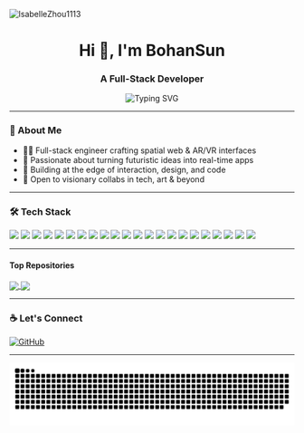 <p align="left">
  <img src="https://komarev.com/ghpvc/?username=IsabelleZhou1113&label=Profile%20views&color=0e75b6&style=flat" alt="IsabelleZhou1113" />
</p>

<h1 align="center">Hi 👋, I'm BohanSun</h1>
<h3 align="center">A Full-Stack Developer</h3>

<p align="center">
  <img src="https://readme-typing-svg.demolab.com?font=Fira+Code&duration=2000&pause=1000&center=true&vCenter=true&width=520&lines=Spatial+Computing+Developer;VisionOS+%7C+Unity+%7C+WebXR;Code.+Design.+Build+in+3D.;Let's+build+in+space+%F0%9F%9A%80" alt="Typing SVG" />
</p>

---

### 🧠 About Me

- 👨‍💻 Full-stack engineer crafting spatial web & AR/VR interfaces
- 🚀 Passionate about turning futuristic ideas into real-time apps
- 🔬 Building at the edge of interaction, design, and code 
- 🤝 Open to visionary collabs in tech, art & beyond

---

### 🛠️ Tech Stack

<p align="left">
  <img src="https://img.shields.io/badge/-HTML5-E34F26?style=for-the-badge&logo=html5&logoColor=white" />
  <img src="https://img.shields.io/badge/-CSS3-1572B6?style=for-the-badge&logo=css3" />
  <img src="https://img.shields.io/badge/-JavaScript-F7DF1E?style=for-the-badge&logo=javascript&logoColor=black" />
  <img src="https://img.shields.io/badge/-React-61DAFB?style=for-the-badge&logo=react&logoColor=black" />
  <img src="https://img.shields.io/badge/-Tailwind_CSS-38B2AC?style=for-the-badge&logo=tailwind-css&logoColor=white" />
  <img src="https://img.shields.io/badge/-Git-F05032?style=for-the-badge&logo=git&logoColor=white" />
  <img src="https://img.shields.io/badge/-WebXR-FF69B4?style=for-the-badge&logo=webxr&logoColor=white" />
  <img src="https://img.shields.io/badge/-AFrame-0062ff?style=for-the-badge&logo=aframe&logoColor=white" />
  <img src="https://img.shields.io/badge/-Three.js-000000?style=for-the-badge&logo=three.js&logoColor=white" />
  <img src="https://img.shields.io/badge/-8th_Wall-FF6F61?style=for-the-badge&logo=8thwall&logoColor=white" />
  <img src="https://img.shields.io/badge/-ARKit-000000?style=for-the-badge&logo=apple&logoColor=white" />
  <img src="https://img.shields.io/badge/-ARCore-4285F4?style=for-the-badge&logo=google&logoColor=white" />
  <img src="https://img.shields.io/badge/-Remix-000000?style=for-the-badge&logo=ethereum&logoColor=white" />
  <img src="https://img.shields.io/badge/-Truffle-5E3C59?style=for-the-badge&logo=truffle&logoColor=white" />
  <img src="https://img.shields.io/badge/-Ganache-F2A51F?style=for-the-badge&logo=ethereum&logoColor=white" />
  <img src="https://img.shields.io/badge/-OpenZeppelin-4E5EE4?style=for-the-badge&logo=openzeppelin&logoColor=white" />
  <img src="https://img.shields.io/badge/-MetaMask-F6851B?style=for-the-badge&logo=metamask&logoColor=white" />
  <img src="https://img.shields.io/badge/-WalletConnect-3B99FC?style=for-the-badge&logo=walletconnect&logoColor=white" />
  <img src="https://img.shields.io/badge/-Rainbow-FF0083?style=for-the-badge&logo=rainbow&logoColor=white" />
  <img src="https://img.shields.io/badge/-IPFS-65C2CB?style=for-the-badge&logo=ipfs&logoColor=black" />
  <img src="https://img.shields.io/badge/-Filecoin-0090FF?style=for-the-badge&logo=filecoin&logoColor=white" />
  <img src="https://img.shields.io/badge/-Pinata-000000?style=for-the-badge&logo=pinata&logoColor=yellow" />
</p>


---

#### Top Repositories


<a href="https://github.com/anuraghazra/github-readme-stats">
  <img align="center" src="https://github-readme-stats.vercel.app/api/pin/?username=IsabelleZhou1113&repo=TaskFlow&theme=buefy" />
</a>
<a href="https://github.com/anuraghazra/anuraghazra.github.io">
  <img align="center" src="https://github-readme-stats.vercel.app/api/pin/?username=IsabelleZhou1113&repo=TaskNest&theme=buefy" />
</a>

---

### ☕ Let's Connect

<p align="left">
  <a href="https://github.com/Theodore-labs" target="_blank">
    <img alt="GitHub" src="https://img.shields.io/badge/GitHub-100000?style=for-the-badge&logo=github&logoColor=white" />
  </a>
</p>

---

<p align="center">
  <img src="https://raw.githubusercontent.com/Platane/snk/output/github-contribution-grid-snake.svg" alt="snake animation" />
</p>
